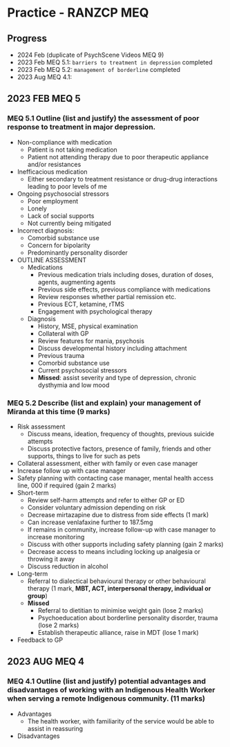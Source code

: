# Practice - RANZCP MEQ

## Progress
- 2024 Feb (duplicate of PsychScene Videos MEQ 9)
- 2023 Feb MEQ 5.1: `barriers to treatment in depression` completed
- 2023 Feb MEQ 5.2: `management of borderline` completed
- 2023 Aug MEQ 4.1: 

## 2023 FEB MEQ 5

### MEQ 5.1 Outline (list and justify) the assessment of poor response to treatment in major depression.

- Non-compliance with medication
  - Patient is not taking medication
  - Patient not attending therapy due to poor therapeutic appliance and/or resistances
- Inefficacious medication
  - Either secondary to treatment resistance or drug-drug interactions leading to poor levels of me
- Ongoing psychosocial stressors
  - Poor employment
  - Lonely
  - Lack of social supports
  - Not currently being mitigated
- Incorrect diagnosis:
  - Comorbid substance use
  - Concern for bipolarity
  - Predominantly personality disorder
- OUTLINE ASSESSMENT
  - Medications
    - Previous medication trials including doses, duration of doses, agents, augmenting agents
    - Previous side effects, previous compliance with medications
    - Review responses whether partial remission etc.
    - Previous ECT, ketamine, rTMS
    - Engagement with psychological therapy
  - Diagnosis
    - History, MSE, physical examination
    - Collateral with GP
    - Review features for mania, psychosis
    - Discuss developmental history including attachment
    - Previous trauma
    - Comorbid substance use
    - Current psychosocial stressors
    - **Missed**: assist severity and type of depression, chronic dysthymia and low mood

### MEQ 5.2 Describe (list and explain) your management of Miranda at this time (9 marks)

- Risk assessment
  - Discuss means, ideation, frequency of thoughts, previous suicide attempts
  - Discuss protective factors, presence of family, friends and other supports, things to live for such as pets
- Collateral assessment, either with family or even case manager
- Increase follow up with case manager
- Safety planning with contacting case manager, mental health access line, 000 if required (gain 2 marks)
- Short-term
  - Review self-harm attempts and refer to either GP or ED
  - Consider voluntary admission depending on risk
  - Decrease mirtazapine due to distress from side effects (1 mark)
  - Can increase venlafaxine further to 187.5mg
  - If remains in community, increase follow-up with case manager to increase monitoring
  - Discuss with other supports including safety planning (gain 2 marks)
  - Decrease access to means including locking up analgesia or throwing it away
  - Discuss reduction in alcohol
- Long-term
  - Referral to dialectical behavioural therapy or other behavioural therapy (1 mark, **MBT, ACT, interpersonal therapy, individual or group**)
  - **Missed**
    - Referral to dietitian to minimise weight gain (lose 2 marks)
    - Psychoeducation about borderline personality disorder, trauma (lose 2 marks)
    - Establish therapeutic alliance, raise in MDT (lose 1 mark)
- Feedback to GP

## 2023 AUG MEQ 4
### MEQ 4.1 Outline (list and justify) potential advantages and disadvantages of working with an Indigenous Health Worker when serving a remote Indigenous community. (11 marks)

- Advantages
  - The health worker, with familiarity of the service would be able to assist in reassuring 
- Disadvantages